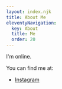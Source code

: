 ```yaml
---
layout: index.njk
title: About Me
eleventyNavigation:
  key: About
  title: Me
  order: 20
---
```


I'm online.

You can find me at:

- [Instagram](https://www.instagram.com/ib_equine_coaching/)
